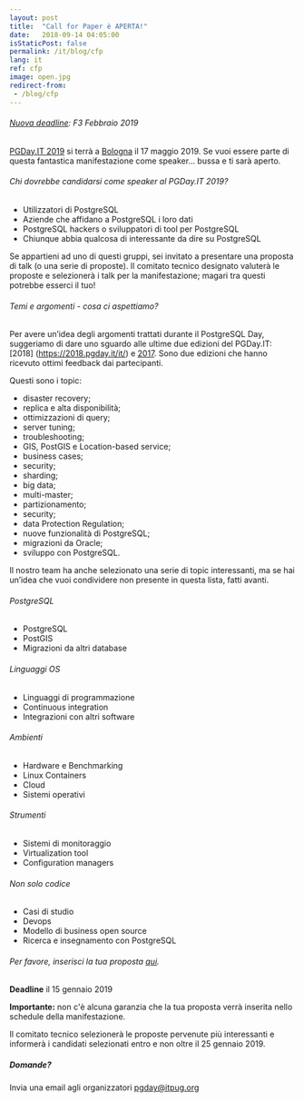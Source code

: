 ```yaml
---
layout: post
title:  "Call for Paper è APERTA!"
date:   2018-09-14 04:05:00
isStaticPost: false
permalink: /it/blog/cfp
lang: it
ref: cfp
image: open.jpg
redirect-from:
 - /blog/cfp
---
```


###### [Nuova deadline](http://2019.pgday.it/it/blog/cfp_postponed): F3 Febbraio 2019

[PGDay.IT 2019](https://2019.pgday.it/it/) si terrà a  [Bologna](https://2019.pgday.it/it/logistics/) il 17 maggio 2019. Se vuoi essere parte di questa fantastica manifestazione come speaker… bussa e ti sarà aperto.

###### Chi dovrebbe candidarsi come speaker al PGDay.IT 2019?

* Utilizzatori di PostgreSQL
* Aziende che affidano a PostgreSQL i loro dati
* PostgreSQL hackers o sviluppatori di tool per PostgreSQL
* Chiunque abbia qualcosa di interessante da dire su PostgreSQL

Se appartieni ad uno di questi gruppi, sei invitato a presentare una proposta di talk (o una serie di proposte). Il comitato tecnico designato valuterà le proposte e selezionerà i talk per la manifestazione; magari tra questi potrebbe esserci il tuo!

###### Temi e argomenti - cosa ci aspettiamo?

Per avere un’idea degli argomenti trattati durante il PostgreSQL Day, suggeriamo di dare uno sguardo alle ultime due edizioni del PGDay.IT: [2018] (https://2018.pgday.it/it/) e [2017](https://2017.pgday.it/it/). Sono due edizioni che hanno ricevuto ottimi feedback dai partecipanti.

Questi sono i topic:

* disaster recovery;
* replica e alta disponibilità;
* ottimizzazioni di query;
* server tuning;
* troubleshooting;
* GIS, PostGIS e Location-based service;
* business cases;
* security;
* sharding;
* big data;
* multi-master;
* partizionamento;
* security;
* data Protection Regulation;
* nuove funzionalità di PostgreSQL;
* migrazioni da Oracle;
* sviluppo con PostgreSQL.

Il nostro team ha anche selezionato una serie di topic interessanti, ma se hai un’idea che vuoi condividere non presente in questa lista, fatti avanti.

###### PostgreSQL

* PostgreSQL
* PostGIS
* Migrazioni da altri database

###### Linguaggi OS

* Linguaggi di programmazione
* Continuous integration
* Integrazioni con altri software

###### Ambienti

* Hardware e Benchmarking
* Linux Containers
* Cloud
* Sistemi operativi

###### Strumenti

* Sistemi di monitoraggio
* Virtualization tool
* Configuration managers

###### Non solo codice

* Casi di studio
* Devops
* Modello di business open source
* Ricerca e insegnamento con PostgreSQL


###### Per favore, inserisci la tua proposta [qui](https://docs.google.com/forms/d/e/1FAIpQLSeYcLyrPIdiMMf5UsQMUV6riNwXVVqBR0-RMainTmO0MJLlKA/viewform).

__Deadline__ il 15 gennaio 2019

__Importante:__ non c'è alcuna garanzia che la tua proposta verrà inserita nello schedule della manifestazione.

Il comitato tecnico selezionerà le proposte pervenute più interessanti e informerà i candidati selezionati entro e non oltre il 25 gennaio 2019.

##### Domande?

Invia una email agli organizzatori [pgday@itpug.org](mailto:pgday@itpug.org)
